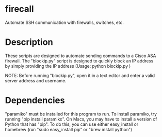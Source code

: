 # firecall
Automate SSH communication with firewalls, switches, etc.


# Description

These scripts are designed to automate sending commands to a Cisco ASA firewall.  The "blockip.py" script is designed to quickly block an IP address by simply providing the IP address (Usage: python blockip.py <ip-address>)

NOTE:  Before running "blockip.py", open it in a text editor and enter a valid server address and username.


# Dependencies

"paramiko" must be installed for this program to run.  To install paramiko, try running "pip install paramiko".  On Macs, you may have to install a version of Python that has "pip".  To do this, you can use either easy_install or homebrew (run "sudo easy_install pip" or "brew install python")

